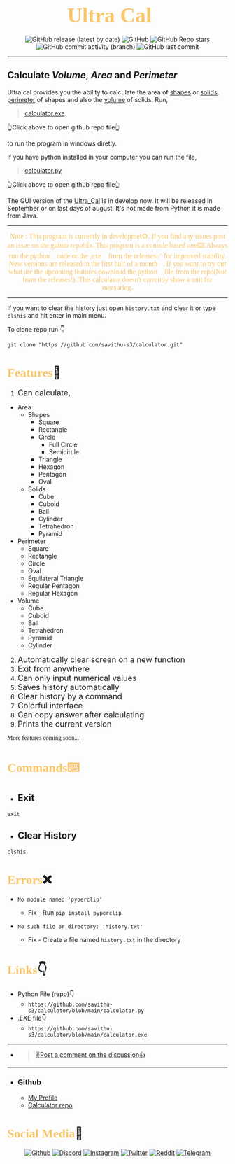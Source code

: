<h1 align="center" style="color:#F9C669"><font size="8" face="CaskaydiaCove NF">Ultra Cal🧮</font></h1>

<p align="center">
<img alt="GitHub release (latest by date)" src="https://img.shields.io/github/v/release/savithu-s3/calculator?logo=github&color=red">
<img alt="GitHub" src="https://img.shields.io/github/license/savithu-s3/calculator?logo=github&color=orange">
<img alt="GitHub Repo stars" src="https://img.shields.io/github/stars/savithu-s3/calculator?logo=github&color=yellow">
<img alt="GitHub commit activity (branch)" src="https://img.shields.io/github/commit-activity/w/savithu-s3/calculator/main?logo=github&color=brightgreen">
<img alt="GitHub last commit" src="https://img.shields.io/github/last-commit/savithu-s3/calculator?logo=github&color=blue">
</p>

---

## Calculate **_Volume_, _Area_ and _Perimeter_**

Ultra cal provides you the ability to calculate the area of [shapes](#font-stylecolorf9c669-facecaskaydiacove-nffeaturesfont📃) or [solids](#font-stylecolorf9c669-facecaskaydiacove-nffeaturesfont📃), [perimeter](#font-stylecolorf9c669-facecaskaydiacove-nffeaturesfont📃) of shapes and also the [volume](#font-stylecolorf9c669-facecaskaydiacove-nffeaturesfont📃) of solids. Run,
>[calculator.exe](https://github.com/savithu-s3/calculator/blob/main/calculator.exe) 

👆Click above to open github repo file👆

to run the program in windows diretly.

If you have python installed in your computer you can run the file,
>[calculator.py](https://github.com/savithu-s3/calculator/blob/main/calculator.py)

👆Click above to open github repo file👆

The GUI version of the [Ultra_Cal](https://github.com/savithu-s3/calculator) is in develop now. It will be released in September or on last days of august. It's not made from Python it is made from Java.

---
<p align="center" style="color:#F9C669"><font size="3" face="CaskaydiaCove NF">Note : This program is currently in developmet⚙️. If you find any issues post an issue on the github repo!👍. This program is a console based one⌨️.Always run the python🐍 code or the .exe📄 from the releases✅ for improved stability. New versions are released in the first half of a month📅. If you want to try out what are the upcoming features download the python🐍 file from the repo(Not from the releases!). This calculator doesn't currently show a unit for measuring.</font></p>

---
If you want to clear the history just open ```history.txt``` and clear it or type ```clshis``` and hit enter in main menu.

To clone repo run 👇
```
git clone "https://github.com/savithu-s3/calculator.git"
```

# <font style="color:#F9C669" face="CaskaydiaCove NF">Features</font>📃

1. <font size="4">Can calculate,</font>
- Area
  - Shapes
    - Square
    - Rectangle
    - Circle
      - Full Circle
      - Semicircle
    - Triangle
    - Hexagon
    - Pentagon
    - Oval
  - Solids
    - Cube
    - Cuboid
    - Ball
    - Cylinder
    - Tetrahedron
    - Pyramid
- Perimeter
  - Square
  - Rectangle
  - Circle
  - Oval
  - Equilateral Triangle
  - Regular Pentagon
  - Regular Hexagon
- Volume
  - Cube
  - Cuboid
  - Ball
  - Tetrahedron
  - Pyramid
  - Cylinder

2. <font size="4">Automatically clear screen on a new function</font>
3. <font size="4">Exit from anywhere</font>
4. <font size="4">Can only input numerical values</font>
5. <font size="4">Saves history automatically</font>
6. <font size="4">Clear history by a command</font>
7. <font size="4">Colorful interface</font>
8. <font size="4">Can copy answer after calculating</font>
9. <font size="4">Prints the current version</font>

<font face="CaskaydiaCove NF">More features coming soon...!</font>

# <font style="color:#F9C669" face="CaskaydiaCove NF">Commands⌨️</font>

- ## Exit
```
exit
```
 - ## Clear History
```
clshis
```

# <font style="color:#F9C669" face="CaskaydiaCove NF">Errors</font>❌

- ```
  No module named 'pyperclip'
  ```
  - Fix - Run ```pip install pyperclip```
- ```
  No such file or directory: 'history.txt'
  ```
  - Fix - Create a file named ```history.txt``` in the directory

# <font style="color:#F9C669" face="CaskaydiaCove NF">Links</font>👇

- Python File (repo)👇
  - ```https://github.com/savithu-s3/calculator/blob/main/calculator.py```
- .EXE file👇
  - ```https://github.com/savithu-s3/calculator/blob/main/calculator.exe ```
---

- >[✌️Post a comment on the discussion👍](https://github.com/savithu-s3/calculator/discussions)

---

- ### Github

  - [My Profile](https://github.com/savithu-s3)
  - [Calculator repo](https://github.com/savithu-s3/calculator)

# <font style="color:#F9C669" face="CaskaydiaCove NF">Social Media</font>👥

<p align="center">
<a href="https://github.com/savithu-s3"><img src="https://img.shields.io/static/v1?logo=github&label=&message=Github&color=36393f&style=flat-square" alt="Github"></a>
<a href="https://discord.com/users/852854232435916800"><img src="https://img.shields.io/static/v1?logo=discord&label=&message=Discord&color=36393f&style=flat-square" alt="Discord"></a>
<a href="https://instagram.com/Savithu_s3"><img src="https://img.shields.io/static/v1?logo=instagram&label=&message=Instagram&color=36393f&style=flat-square" alt="Instagram"></a>
<a href="https://twitter.com/savithu_s3"><img src="https://img.shields.io/static/v1?logo=twitter&label=&message=Twitter&color=36393f&style=flat-square" alt="Twitter"></a>
<a href="https://www.reddit.com/user/Savithu_s3"><img src="https://img.shields.io/static/v1?logo=reddit&label=&message=Reddit&color=36393f&style=flat-square" alt="Reddit"></a>
<a href="https://t.me/savithu_s3"><img src="https://img.shields.io/static/v1?logo=telegram&label=&message=Telegram&color=36393f&style=flat-square" alt="Telegram"></a>
</p>